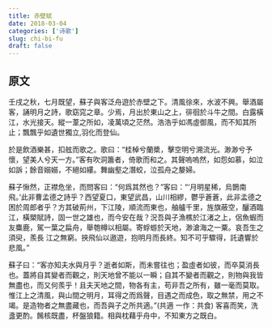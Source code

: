 ```yaml
---
title: 赤壁赋
date: 2018-03-04
categories: ['诗歌']
slug: chi-bi-fu
draft: false
---
```


## 原文

壬戌之秋，七月既望，蘇子與客泛舟遊於赤壁之下。清風徐來，水波不興。舉酒屬客，誦明月之詩，歌窈窕之章。少焉，月出於東山之上，徘徊於斗牛之間。白露橫江，水光接天。縱一葦之所如，凌萬頃之茫然。浩浩乎如馮虛御風，而不知其所止；飄飄乎如遺世獨立,羽化而登仙。

於是飲酒樂甚，扣舷而歌之。歌曰：“桂棹兮蘭槳，擊空明兮溯流光。渺渺兮予懷，望美人兮天一方。”客有吹洞簫者，倚歌而和之。其聲嗚嗚然，如怨如慕，如泣如訴；餘音嫋嫋，不絕如縷。舞幽壑之潛蛟，泣孤舟之嫠婦。

蘇子愀然，正襟危坐，而問客曰：“何爲其然也？”客曰：“‘月明星稀，烏鵲南飛。’此非曹孟德之詩乎？西望夏口，東望武昌，山川相繆，鬱乎蒼蒼，此非孟德之困於周郎者乎？方其破荊州，下江陵，順流而東也，舳艫千里，旌旗蔽空，釃酒臨江，橫槊賦詩，固一世之雄也，而今安在哉？況吾與子漁樵於江渚之上，侶魚蝦而友麋鹿，駕一葉之扁舟，舉匏樽以相屬。寄蜉蝣於天地，渺滄海之一粟。哀吾生之須臾，羨長 江之無窮。挾飛仙以遨遊，抱明月而長終。知不可乎驟得，託遺響於悲風。”

蘇子曰：“客亦知夫水與月乎？逝者如斯，而未嘗往也；盈虛者如彼，而卒莫消長也。蓋將自其變者而觀之，則天地曾不能以一瞬；自其不變者而觀之，則物與我皆無盡也，而又何羨乎！且夫天地之間，物各有主，苟非吾之所有，雖一毫而莫取。惟江上之清風，與山間之明月，耳得之而爲聲，目遇之而成色，取之無禁，用之不竭。是造物者之無盡藏也，而吾與子之所共適。”(共適 一作：共食)
客喜而笑，洗盞更酌。餚核既盡，杯盤狼籍。相與枕藉乎舟中，不知東方之既白。
